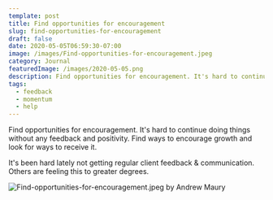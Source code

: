 ```yaml
---
template: post
title: Find opportunities for encouragement
slug: find-opportunities-for-encouragement
draft: false
date: 2020-05-05T06:59:30-07:00
image: /images/Find-opportunities-for-encouragement.jpeg
category: Journal
featuredImage: /images/2020-05-05.png
description: Find opportunities for encouragement. It's hard to continue doing things without any feedback and positivity. Find ways to encourage growth and look for ways to receive it.
tags:
  - feedback
  - momentum
  - help
---
```

Find opportunities for encouragement. It's hard to continue doing things without any feedback and positivity. Find ways to encourage growth and look for ways to receive it.

It's been hard lately not getting regular client feedback & communication. Others are feeling this to greater degrees.

![Find-opportunities-for-encouragement.jpeg by Andrew Maury](/images/Find-opportunities-for-encouragement.jpeg)
